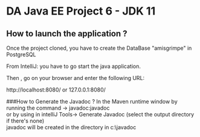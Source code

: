 DA Java EE Project 6 - JDK 11 
==
How to launch the application ?
-
Once the project cloned, you have to create the DataBase "amisgrimpe" in PostgreSQL

From IntelliJ: you have to go start the java application.
<br/>

Then , go on your browser and enter  the following URL:

http://localhost:8080/ or 127.0.0.1:8080/

###How to Generate the Javadoc ?
In the Maven runtime window by running the command -> javadoc:javadoc <br/>
or by using in intelliJ Tools-> Generate Javadoc (select the output directory if there's none)<br/>
javadoc will be created in the directory in c:\javadoc<br/>

